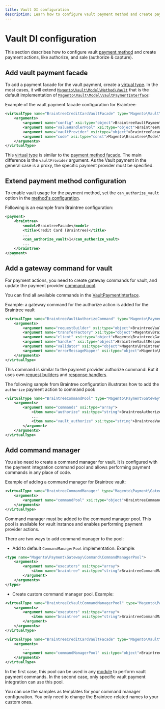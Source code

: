 ```yaml
---
title: Vault DI configuration
description: Learn how to configure vault payment method and create payment actions.
---
```


# Vault DI configuration

This section describes how to configure vault [payment method](https://glossary.magento.com/payment-method) and create payment actions, like authorize, and sale (authorize & capture).

## Add vault payment facade

To add a payment facade for the vault payment, create a [virtual type](../../build/dependency-injection-file.md#virtual-types). In the most cases, it will extend [`Magento\Vault\Model\Method\Vault`](https://github.com/magento/magento2/tree/2.4/app/code/Magento/Vault/Model/Method/Vault.php) that is the default implementation of [`Magento\Vault\Model\VaultPaymentInterface`](https://github.com/magento/magento2/tree/2.4/app/code/Magento/Vault/Model/VaultPaymentInterface.php):

Example of the vault payment facade configuration for Braintree:

```xml
<virtualType name="BraintreeCreditCardVaultFacade" type="Magento\Vault\Model\Method\Vault">
    <arguments>
        <argument name="config" xsi:type="object">BraintreeVaultPaymentConfig</argument>
        <argument name="valueHandlerPool" xsi:type="object">BraintreeVaultPaymentValueHandlerPool</argument>
        <argument name="vaultProvider" xsi:type="object">BraintreeFacade</argument>
        <argument name="code" xsi:type="const">Magento\Braintree\Model\Ui\ConfigProvider::CC_VAULT_CODE</argument>
    </arguments>
</virtualType>
```

This [virtual type](https://glossary.magento.com/virtual-type) is similar to the [payment method facade](../base-integration/facade-configuration.md). The main difference is the `vaultProvider` argument. As the Vault payment in the general case is a proxy, the specific payment provider must be specified.

## Extend payment method configuration

To enable vault usage for the payment method, set the `can_authorize_vault` option in the [method's configuration](../base-integration/payment-option-config.md).

Following is an example from Braintree configuration:

```xml
<payment>
    <braintree>
        <model>BraintreeFacade</model>
        <title>Credit Card (Braintree)</title>
        ...
        <can_authorize_vault>1</can_authorize_vault>
        ...
    </braintree>
</payment>
```

## Add a gateway command for vault

For payment actions, you need to create gateway commands for vault, and update the payment provider [command pool](../payment-gateway/command-pool.md).

You can find all available commands in the [VaultPaymentInterface](https://github.com/magento/magento2/tree/2.4/app/code/Magento/Vault/Model/VaultPaymentInterface.php).

Example: a gateway command for the authorize action is added for the Braintree vault

```xml
<virtualType name="BraintreeVaultAuthorizeCommand" type="Magento\Payment\Gateway\Command\GatewayCommand">
    <arguments>
        <argument name="requestBuilder" xsi:type="object">BraintreeVaultAuthorizeRequest</argument>
        <argument name="transferFactory" xsi:type="object">Magento\Braintree\Gateway\Http\TransferFactory</argument>
        <argument name="client" xsi:type="object">Magento\Braintree\Gateway\Http\Client\TransactionSale</argument>
        <argument name="handler" xsi:type="object">BraintreeVaultResponseHandler</argument>
        <argument name="validator" xsi:type="object">Magento\Braintree\Gateway\Validator\ResponseValidator</argument>
        <argument name="errorMessageMapper" xsi:type="object">Magento\Braintree\Gateway\ErrorMapper\VirtualErrorMessageMapper</argument>
    </arguments>
</virtualType>
```

This command is similar to the payment provider authorize command. But it uses own [request builders](../payment-gateway/request-builder.md) and [response handlers](../payment-gateway/response-handler.md).

The following sample from Braintree configuration illustrates how to add the `authorize` payment action to command pool:

```xml
<virtualType name="BraintreeCommandPool" type="Magento\Payment\Gateway\Command\CommandPool">
    <arguments>
        <argument name="commands" xsi:type="array">
            <item name="authorize" xsi:type="string">BraintreeAuthorizeCommand</item>
            ...
            <item name="vault_authorize" xsi:type="string">BraintreeVaultAuthorizeCommand</item>
        </argument>
    </arguments>
</virtualType>
```

## Add command manager

You also need to create a command manager for vault. It is configured with the payment integration command pool and allows performing payment commands in any place of code.

Example of adding a command manager for Braintree vault:

```xml
<virtualType name="BraintreeCommandManager" type="Magento\Payment\Gateway\Command\CommandManager">
    <arguments>
        <argument name="commandPool" xsi:type="object">BraintreeCommandPool</argument>
    </arguments>
</virtualType>
```

Command manager must be added to the command manager pool. This pool is available for vault instance and enables performing payment provider actions.

There are two ways to add command manager to the pool:

-  Add to default `CommandManagerPool` implementation. Example:

```xml
<type name="Magento\Payment\Gateway\Command\CommandManagerPool">
    <arguments>
        <argument name="executors" xsi:type="array">
            <item name="braintree" xsi:type="string">BraintreeCommandManager</item>
        </argument>
    </arguments>
</type>
```

-  Create custom command manager pool. Example:

```xml
<virtualType name="BraintreeCcVaultCommandManagerPool" type="Magento\Payment\Gateway\Command\CommandManagerPool">
    <arguments>
        <argument name="executors" xsi:type="array">
            <item name="braintree" xsi:type="string">BraintreeCommandManager</item>
        </argument>
    </arguments>
</virtualType>

<virtualType name="BraintreeCreditCardVaultFacade" type="Magento\Vault\Model\Method\Vault">
    <arguments>
        ...
        <argument name="commandManagerPool" xsi:type="object">BraintreeCcVaultCommandManagerPool</argument>
    </arguments>
</virtualType>
```

In the first case, this pool can be used in any [module](https://glossary.magento.com/module) to perform vault payment commands. In the second case, only specific vault payment integration can use this pool.

You can use the samples as templates for your command manager configuration. You only need to change the Braintree-related names to your custom ones.
